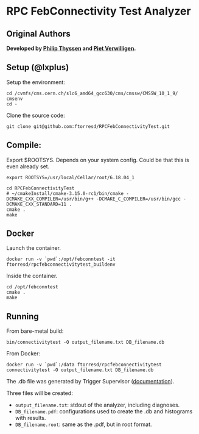 # RPC FebConnectivity Test Analyzer

## Original Authors

**Developed by [Philip Thyssen](https://github.com/philipthyssen) and [Piet Verwilligen](https://github.com/pietverwilligen).**


## Setup (@lxplus)

Setup the environment:

```
cd /cvmfs/cms.cern.ch/slc6_amd64_gcc630/cms/cmssw/CMSSW_10_1_9/ 
cmsenv
cd -
```

Clone the source code:

```
git clone git@github.com:ftorresd/RPCFebConnectivityTest.git
```

## Compile:

Export $ROOTSYS. Depends on your system config. Could be that this is even already set.

```
export ROOTSYS=/usr/local/Cellar/root/6.18.04_1
```

```
cd RPCFebConnectivityTest
# ~/cmakeInstall/cmake-3.15.0-rc1/bin/cmake -DCMAKE_CXX_COMPILER=/usr/bin/g++ -DCMAKE_C_COMPILER=/usr/bin/gcc -DCMAKE_CXX_STANDARD=11 .
cmake .
make
```

## Docker

Launch the container.

```
docker run -v `pwd`:/opt/febconntest -it ftorresd/rpcfebconnectivitytest_buildenv
```

Inside the container.

```
cd /opt/febconntest
cmake .
make
```

## Running

From bare-metal build:

```
bin/connectivitytest -O output_filename.txt DB_filename.db
```

From Docker:

```
docker run -v `pwd`:/data ftorresd/rpcfebconnectivitytest connectivitytest -O output_filename.txt DB_filename.db
```


The .db file was generated by Trigger Supervisor ([documentation](https://twiki.cern.ch/twiki/bin/view/CMS/RPCFebCommissioningPanel)).


Three files will be created:
* ```output_filename.txt```: stdout of the analyzer, including diagnoses.
* ```DB_filename.pdf```: configurations used to create the .db and histograms with results.
* ```DB_filename.root```: same as the .pdf, but in root format.



